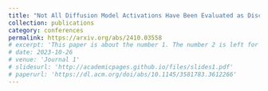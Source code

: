 ```yaml
---
title: "Not All Diffusion Model Activations Have Been Evaluated as Discriminative Features"
collection: publications
category: conferences
permalink: https://arxiv.org/abs/2410.03558
# excerpt: 'This paper is about the number 1. The number 2 is left for future work.'
# date: 2023-10-26
# venue: 'Journal 1'
# slidesurl: 'http://academicpages.github.io/files/slides1.pdf'
# paperurl: 'https://dl.acm.org/doi/abs/10.1145/3581783.3612266'
---
```

